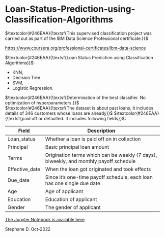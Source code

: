 # Loan-Status-Prediction-using-Classification-Algorithms

$\textcolor{#246EAA}{\textsf{This supervised classification project was carried out as part of the IBM Data Science Professional certificate.}}$

https://www.coursera.org/professional-certificates/ibm-data-science

$\textcolor{#246EAA}{\textsf{Loan Status Prediction using Classification Algorithms}}$:
   * KNN, 
   * Decision Tree 
   * SVM, 
   * Logistic Regression.

$\textcolor{#246EAA}{\textsf{Determination of the best classifier. No optimization of hyperparameters.}}$  
$\textcolor{#246EAA}{\textsf{The dataset is about past loans, it includes details of 346 customers whose loans are already}}$
$\textcolor{#246EAA}{\textsf{paid off or defaulted. It includes following fields}}$:


| Field |  Description  |
| ---   |  ---          |	
| Loan_status |	Whether a loan is paid off on in collection |
| Principal |	Basic principal loan amount |
|Terms	 | Origination terms which can be weekly (7 days), biweekly, and monthly payoff schedule |
|Effective_date |	When the loan got originated and took effects |
|Due_date |	Since it’s one-time payoff schedule, each loan has one single due date |
|Age	 | Age of applicant |
|Education |	Education of applicant |
|Gender	| The gender of applicant  |

[The Jupyter Notebook is available here](https://github.com/DrStef/Loan-Status-Prediction-using-Classification-Algorithms_IBM/blob/main/Stephane_Dedieu_ML0101EN-Proj-Loan-v3.ipynb)


Stephane D. Oct-2022
